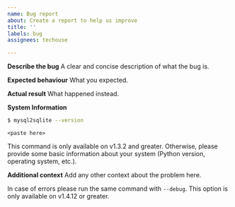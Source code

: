 ```yaml
---
name: Bug report
about: Create a report to help us improve
title: ''
labels: bug
assignees: techouse

---
```


**Describe the bug**
A clear and concise description of what the bug is.

**Expected behaviour**
What you expected.

**Actual result**
What happened instead.

**System Information**

```bash
$ mysql2sqlite --version
```

```
<paste here>
```

This command is only available on v1.3.2 and greater. Otherwise, please provide some basic information about your system (Python version, operating system, etc.).

**Additional context**
Add any other context about the problem here.

In case of errors please run the same command with `--debug`. This option is only available on v1.4.12 or greater.

